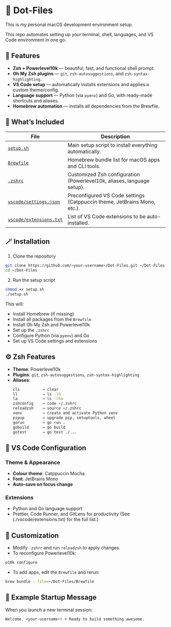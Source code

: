 # 🧩 Dot-Files

This is my personal macOS development environment setup.

This repo automates setting up your terminal, shell, languages, and VS Code environment in one go.

## 🚀 Features

* **Zsh + Powerlevel10k** — beautiful, fast, and functional shell prompt.
* **Oh My Zsh plugins** — `git`, `zsh-autosuggestions`, and `zsh-syntax-highlighting`.
* **VS Code setup** — automatically installs extensions and applies a custom theme/config.
* **Language support** — Python (via `pyenv`) and Go, with ready-made shortcuts and aliases.
* **Homebrew automation** — installs all dependencies from the Brewfile.

## 🧰 What’s Included
| **File**                                             | **Description**                                                              |
| -------------------------------------------------- | ------------------------------------------------------------------------ |
| [`setup.sh`](./setup.sh)                           | Main setup script to install everything automatically.                   |
| [`Brewfile`](./Brewfile)                           | Homebrew bundle list for macOS apps and CLI tools.                       |
| [`.zshrc`](./.zshrc)                               | Customized Zsh configuration (Powerlevel10k, aliases, language setup).   |
| [`vscode/settings.json`](./vscode/settings.json)   | Preconfigured VS Code settings (Catppuccin theme, JetBrains Mono, etc.). |
| [`vscode/extensions.txt`](./vscode/extensions.txt) | List of VS Code extensions to be auto-installed.                         |

## 🪄 Installation

1. Clone the repository
```bash
git clone https://github.com/<your-username>/Dot-Files.git ~/Dot-Files
cd ~/Dot-Files
```

2. Run the setup script
```bash
chmod +x setup.sh
./setup.sh
```

This will:
* Install Homebrew (if missing)
* Install all packages from the `Brewfile`
* Install Oh My Zsh and Powerlevel10k
* Set up the `.zshrc`
* Configure Python (via `pyenv`) and Go
* Set up VS Code settings and extensions

## ⚙️ Zsh Features

* **Theme**: Powerlevel10k
* **Plugins**: `git`, `zsh-autosuggestions`, `zsh-syntax-highlighting`
* **Aliases**:
    ```bash
    cls          → clear
    ll           → ls -lh
    la           → ls -lha
    zshconfig    → code ~/.zshrc
    reloadzsh    → source ~/.zshrc
    venv         → create and activate Python venv
    pipup        → upgrade pip, setuptools, wheel
    gorun        → go run .
    gobuild      → go build
    gotest       → go test ./...
    ```

## 🧠 VS Code Configuration

### Theme & Appearance

* **Colour theme**: Catppuccin Mocha
* **Font**: JetBrains Mono
* **Auto-save on focus change**

### Extensions

* Python and Go language support
* Prettier, Code Runner, and GitLens for productivity (See (./vscode/extensions.txt) for the full list.)

## 🧩 Customization

* Modify `.zshrc` and run `reloadzsh` to apply changes.
* To reconfigure Powerlevel10k:
```bash
p10k configure
```
* To add apps, edit the `Brewfile` and rerun:
```bash
brew bundle --file=~/Dot-Files/Brewfile
```

## 🧩 Example Startup Message

When you launch a new terminal session:
```css
Welcome, <your-username>! ☀️ Ready to build something awesome.
```